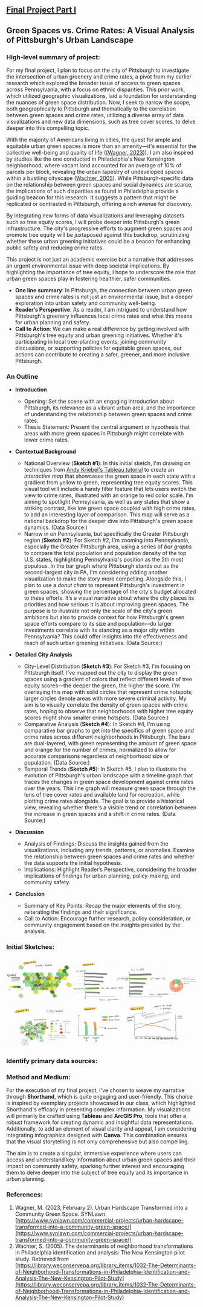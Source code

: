 ## [Final Project Part I](README.md)

## Green Spaces vs. Crime Rates: A Visual Analysis of Pittsburgh's Urban Landscape

### High-level summary of project:

For my final project, I plan to focus on the city of Pittsburgh to investigate the intersection of urban greenery and crime rates, a pivot from my earlier research which explored the broader issue of access to green spaces across Pennsylvania, with a focus on ethnic disparities. This prior work, which utilized geographic visualizations, laid a foundation for understanding the nuances of green space distribution. Now, I seek to narrow the scope, both geographically to Pittsburgh and thematically to the correlation between green spaces and crime rates, utilizing a diverse array of data visualizations and new data dimensions, such as tree cover scores, to delve deeper into this compelling topic.

With the majority of Americans living in cities, the quest for ample and equitable urban green spaces is more than an amenity—it's essential for the collective well-being and quality of life ([(Wagner, 2023)](https://www.synlawn.com/commercial-projects/urban-hardscape-transformed-into-a-community-green-space/)). I am also inspired by studies like the one conducted in Philadelphia's New Kensington neighborhood, where vacant land accounted for an average of 10% of parcels per block, revealing the urban tapestry of undeveloped spaces within a bustling cityscape ([Wachter, 2005](https://library.weconservepa.org/library_items/1032-The-Determinants-of-Neighborhood-Transformations-in-Philadelphia-Identification-and-Analysis-The-New-Kensington-Pilot-Study)). While Pittsburgh-specific data on the relationship between green spaces and social dynamics are scarce, the implications of such disparities as found in Philadelphia provide a guiding beacon for this research. It suggests a pattern that might be replicated or contrasted in Pittsburgh, offering a rich avenue for discovery.

By integrating new forms of data visualizations and leveraging datasets such as tree equity scores, I will probe deeper into Pittsburgh's green infrastructure. The city's progressive efforts to augment green spaces and promote tree equity will be juxtaposed against this backdrop, scrutinizing whether these urban greening initiatives could be a beacon for enhancing public safety and reducing crime rates.

This project is not just an academic exercise but a narrative that addresses an urgent environmental issue with deep societal implications. By highlighting the importance of tree equity, I hope to underscore the role that urban green spaces play in fostering healthier, safer communities.

 - **One line summary**: In Pittsburgh, the connection between urban green spaces and crime rates is not just an environmental issue, but a deeper exploration into urban safety and community well-being.
 - **Reader’s Perspective**: As a reader, I am intrigued to understand how Pittsburgh's greenery influences local crime rates and what this means for urban planning and safety.
 - **Call to Action**: We can make a real difference by getting involved with Pittsburgh's tree equity and urban greening initiatives. Whether it's participating in local tree-planting events, joining community discussions, or supporting policies for equitable green spaces, our actions can contribute to creating a safer, greener, and more inclusive Pittsburgh.

### An Outline
- **Introduction**
  - Opening: Set the scene with an engaging introduction about Pittsburgh, its relevance as a vibrant urban area, and the importance of understanding the relationship between green spaces and crime rates.
  - Thesis Statement: Present the central argument or hypothesis that areas with more green spaces in Pittsburgh might correlate with lower crime rates.

- **Contextual Background**
  - National Overview (**Sketch #1**): In this initial sketch, I'm drawing on techniques from [Andy Kriebel's Tableau tutorial](https://www.youtube.com/watch?v=uBivjyfk0Sg) to create an *interactive map* that showcases the green space in each state with a gradient from yellow to green, representing tree equity scores. This visual tool will include a handy filter feature that lets users switch the view to crime rates, illustrated with an orange to red color scale. I'm aiming to spotlight Pennsylvania, as well as any states that show a striking contrast, like low green space coupled with high crime rates, to add an interesting layer of comparison. This map will serve as a national backdrop for the deeper dive into Pittsburgh's green space dynamics. (Data Source:)
  - Narrow in on Pennsylvania, but specifically the Greater Pittsburgh region (**Sketch #2**): For Sketch #2, I'm zooming into Pennsylvania, especially the Greater Pittsburgh area, using a series of *bar graphs* to compare the total population and population density of the top U.S. states, highlighting Pennsylvania's position as the 5th most populous. In the bar graph where Pittsburgh stands out as the second-largest city in PA, I'm considering adding another visualization to make the story more compelling. Alongside this, I plan to use a *donut chart* to represent Pittsburgh's investment in green spaces, showing the percentage of the city's budget allocated to these efforts. It’s a visual narrative about where the city places its priorities and how serious it is about improving green spaces. The purpose is to illustrate not only the scale of the city's green ambitions but also to provide context for how Pittsburgh's green space efforts compare to its size and population—do larger investments correlate with its standing as a major city within Pennsylvania? This could offer insights into the effectiveness and reach of such urban greening initiatives. (Data Source:)

- **Detailed City Analysis**
  - City-Level Distribution (**Sketch #3**): For Sketch #3, I'm focusing on Pittsburgh itself. I've mapped out the city to display the green spaces using a gradient of colors that reflect different levels of tree equity scores—the deeper the green, the higher the score. I'm overlaying this map with solid circles that represent crime hotspots; larger circles denote areas with more severe criminal activity. My aim is to visually correlate the density of green spaces with crime rates, hoping to observe that neighborhoods with higher tree equity scores might show smaller crime hotspots. (Data Source:)
  - Comparative Analysis (**Sketch #4**): In Sketch #4, I'm using comparative bar graphs to get into the specifics of green space and crime rates across different neighborhoods in Pittsburgh. The bars are dual-layered, with green representing the amount of green space and orange for the number of crimes, normalized to allow for accurate comparisons regardless of neighborhood size or population. (Data Source:)
  - Temporal Trends (**Sketch #5**): In Sketch #5, I plan to illustrate the evolution of Pittsburgh's urban landscape with a timeline graph that traces the changes in green space development against crime rates over the years. This line graph will measure green space through the lens of tree cover rates and available land for recreation, while plotting crime rates alongside. The goal is to provide a historical view, revealing whether there's a visible trend or correlation between the increase in green spaces and a shift in crime rates. (Data Source:)

- **Discussion**
  - Analysis of Findings: Discuss the insights gained from the visualizations, including any trends, patterns, or anomalies. Examine the relationship between green spaces and crime rates and whether the data supports the initial hypothesis.
  - Implications: Highlight Reader’s Perspective, considering the broader implications of findings for urban planning, policy-making, and community safety.

- **Conclusion**
  - Summary of Key Points: Recap the major elements of the story, reiterating the findings and their significance.
  - Call to Action: Encourage further research, policy consideration, or community engagement based on the insights provided by the analysis.

### Initial Sketches:
![Sketches](project_part1_sketches.jpg)

### Identify primary data sources:

### Method and Medium:
For the execution of my final project, I've chosen to weave my narrative through **Shorthand**, which is quite engaging and user-friendly. This choice is inspired by exemplary projects showcased in our class, which highlighted Shorthand's efficacy in presenting complex information. My visualizations will primarily be crafted using **Tableau** and **ArcGIS Pro**, tools that offer a robust framework for creating dynamic and insightful data representations. Additionally, to add an element of visual clarity and appeal, I am considering integrating infographics designed with **Canva**. This combination ensures that the visual storytelling is not only comprehensive but also compelling.

The aim is to create a singular, immersive experience where users can access and understand key information about urban green spaces and their impact on community safety, sparking further interest and encouraging them to delve deeper into the subject of tree equity and its importance in urban planning.
### References:
1. Wagner, M. (2023, February 2). Urban Hardscape Transformed into a Community Green Space. SYNLawn. [https://www.synlawn.com/commercial-projects/urban-hardscape-transformed-into-a-community-green-space/](https://www.synlawn.com/commercial-projects/urban-hardscape-transformed-into-a-community-green-space/)
2. Wachter, S. (2005). The determinants of neighborhood transformations in Philadelphia identification and analysis: The New Kensington pilot study. Retrieved from [https://library.weconservepa.org/library_items/1032-The-Determinants-of-Neighborhood-Transformations-in-Philadelphia-Identification-and-Analysis-The-New-Kensington-Pilot-Study](https://library.weconservepa.org/library_items/1032-The-Determinants-of-Neighborhood-Transformations-in-Philadelphia-Identification-and-Analysis-The-New-Kensington-Pilot-Study)
